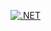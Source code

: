[![.NET](https://github.com/zhoracementov/MyOwnGame/actions/workflows/Debug.yml/badge.svg)](https://github.com/zhoracementov/MyOwnGame/actions/workflows/Debug.yml)
